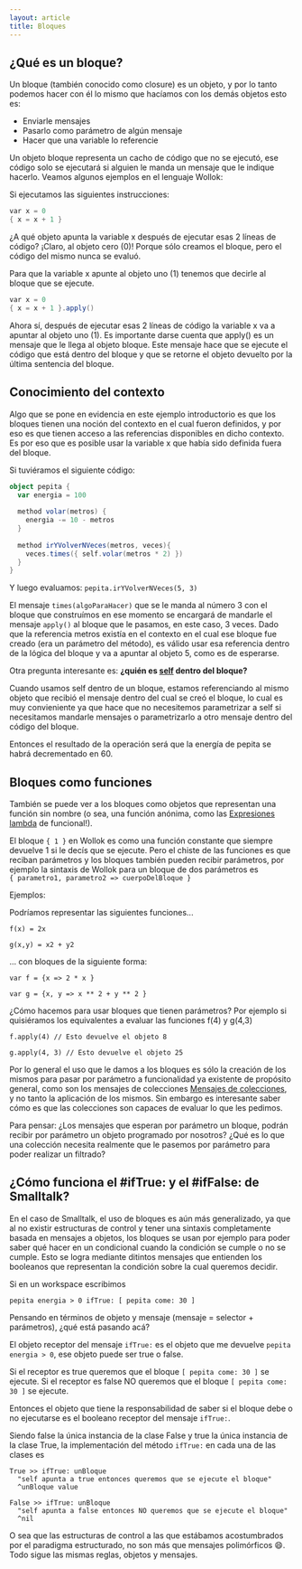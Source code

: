 ```yaml
---
layout: article
title: Bloques
---
```


¿Qué es un bloque?
------------------

Un bloque (también conocido como closure) es un objeto, y por lo tanto podemos hacer con él lo mismo que hacíamos con los demás objetos esto es:

- Enviarle mensajes
- Pasarlo como parámetro de algún mensaje
- Hacer que una variable lo referencie

Un objeto bloque representa un cacho de código que no se ejecutó, ese código solo se ejecutará si alguien le manda un mensaje que le indique hacerlo. Veamos algunos ejemplos en el lenguaje Wollok:

Si ejecutamos las siguientes instrucciones:

```java
var x = 0
{ x = x + 1 }
```

¿A qué objeto apunta la variable x después de ejecutar esas 2 líneas de código? ¡Claro, al objeto cero (0)! Porque sólo creamos el bloque, pero el código del mismo nunca se evaluó.

Para que la variable x apunte al objeto uno (1) tenemos que decirle al bloque que se ejecute.

```java
var x = 0
{ x = x + 1 }.apply()
```

Ahora sí, después de ejecutar esas 2 líneas de código la variable x va a apuntar al objeto uno (1). Es importante darse cuenta que apply() es un mensaje que le llega al objeto bloque. Este mensaje hace que se ejecute el código que está dentro del bloque y que se retorne el objeto devuelto por la última sentencia del bloque.

Conocimiento del contexto
----------------------

Algo que se pone en evidencia en este ejemplo introductorio es que los bloques tienen una noción del contexto en el cual fueron definidos, y por eso es que tienen acceso a las referencias disponibles en dicho contexto. Es por eso que es posible usar la variable x que había sido definida fuera del bloque.

Si tuviéramos el siguiente código:

```scala
object pepita {
  var energia = 100
  
  method volar(metros) {
    energia -= 10 - metros
  }
  
  method irYVolverNVeces(metros, veces){
    veces.times({ self.volar(metros * 2) })
  }
}
```

Y luego evaluamos: `pepita.irYVolverNVeces(5, 3)`

El mensaje `times(algoParaHacer)` que se le manda al número 3 con el bloque que construímos en ese momento se encargará de mandarle el mensaje `apply()` al bloque que le pasamos, en este caso, 3 veces. Dado que la referencia metros existía en el contexto en el cual ese bloque fue creado (era un parámetro del método), es válido usar esa referencia dentro de la lógica del bloque y va a apuntar al objeto 5, como es de esperarse.

Otra pregunta interesante es: **¿quién es [self](self---pseudovariable.html) dentro del bloque?**

Cuando usamos self dentro de un bloque, estamos referenciando al mismo objeto que recibió el mensaje dentro del cual se creó el bloque, lo cual es muy convieniente ya que hace que no necesitemos parametrizar a self si necesitamos mandarle mensajes o parametrizarlo a otro mensaje dentro del código del bloque.

Entonces el resultado de la operación será que la energía de pepita se habrá decrementado en 60.

Bloques como funciones
----------------------

También se puede ver a los bloques como objetos que representan una función sin nombre (o sea, una función anónima, como las [Expresiones lambda](expresiones-lambda.html) de funcional!).

El bloque `{ 1 }` en Wollok es como una función constante que siempre devuelve 1 si le decís que se ejecute. Pero el chiste de las funciones es que reciban parámetros y los bloques también pueden recibir parámetros, por ejemplo la sintaxis de Wollok para un bloque de dos parámetros es `{ parametro1, parametro2 => cuerpoDelBloque }`

Ejemplos:

Podríamos representar las siguientes funciones...

`f(x) = 2x`

`g(x,y) = x2 + y2`

... con bloques de la siguiente forma:

`var f = {x => 2 * x }`

`var g = {x, y => x ** 2 + y ** 2 }`

¿Cómo hacemos para usar bloques que tienen parámetros? Por ejemplo si quisiéramos los equivalentes a evaluar las funciones f(4) y g(4,3)

`f.apply(4) // Esto devuelve el objeto 8`

`g.apply(4, 3) // Esto devuelve el objeto 25`

Por lo general el uso que le damos a los bloques es sólo la creación de los mismos para pasar por parámetro a funcionalidad ya existente de propósito general, como son los mensajes de colecciones [Mensajes de colecciones](mensajes-de-colecciones.html), y no tanto la aplicación de los mismos. Sin embargo es interesante saber cómo es que las colecciones son capaces de evaluar lo que les pedimos.

Para pensar: ¿Los mensajes que esperan por parámetro un bloque, podrán recibir por parámetro un objeto programado por nosotros? ¿Qué es lo que una colección necesita realmente que le pasemos por parámetro para poder realizar un filtrado?

¿Cómo funciona el \#ifTrue: y el \#ifFalse: de **Smalltalk**?
---------------------------------------------------------

En el caso de Smalltalk, el uso de bloques es aún más generalizado, ya que al no existir estructuras de control y tener una sintaxis completamente basada en mensajes a objetos, los bloques se usan por ejemplo para poder saber qué hacer en un condicional cuando la condición se cumple o no se cumple. Esto se logra mediante ditintos mensajes que entienden los booleanos que representan la condición sobre la cual queremos decidir.

Si en un workspace escribimos

```smalltalk
pepita energia > 0 ifTrue: [ pepita come: 30 ]
```

Pensando en términos de objeto y mensaje (mensaje = selector + parámetros), ¿qué está pasando acá?

El objeto receptor del mensaje `ifTrue:` es el objeto que me devuelve `pepita energia > 0`, ese objeto puede ser true o false.

Si el receptor es true queremos que el bloque `[ pepita come: 30 ]` se ejecute. Si el receptor es false NO queremos que el bloque `[ pepita come: 30 ]` se ejecute.

Entonces el objeto que tiene la responsabilidad de saber si el bloque debe o no ejecutarse es el booleano receptor del mensaje `ifTrue:`.

Siendo false la única instancia de la clase False y true la única instancia de la clase True, la implementación del método `ifTrue:` en cada una de las clases es

```smalltalk
True >> ifTrue: unBloque
  "self apunta a true entonces queremos que se ejecute el bloque"
  ^unBloque value
  
False >> ifTrue: unBloque
  "self apunta a false entonces NO queremos que se ejecute el bloque"
  ^nil
```

O sea que las estructuras de control a las que estábamos acostumbrados por el paradigma estructurado, no son más que mensajes polimórficos :smile:. Todo sigue las mismas reglas, objetos y mensajes.

